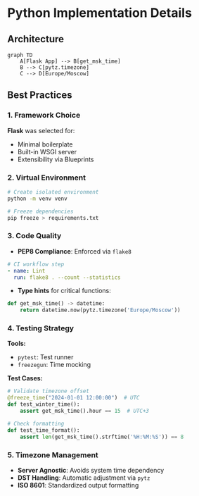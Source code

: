 # Python Implementation Details

## Architecture
```mermaid
graph TD
    A[Flask App] --> B[get_msk_time]
    B --> C[pytz.timezone]
    C --> D[Europe/Moscow]
```

## Best Practices

### 1. Framework Choice
**Flask** was selected for:
- Minimal boilerplate
- Built-in WSGI server
- Extensibility via Blueprints

### 2. Virtual Environment
```bash
# Create isolated environment
python -m venv venv

# Freeze dependencies
pip freeze > requirements.txt
```

### 3. Code Quality
- **PEP8 Compliance**: Enforced via `flake8`

```yaml
# CI workflow step
- name: Lint
  run: flake8 . --count --statistics
```

- **Type hints** for critical functions:

```python
def get_msk_time() -> datetime:
    return datetime.now(pytz.timezone('Europe/Moscow'))
```

### 4. Testing Strategy
**Tools:**
- `pytest`: Test runner
- `freezegun`: Time mocking

**Test Cases:**

```python
# Validate timezone offset
@freeze_time("2024-01-01 12:00:00")  # UTC
def test_winter_time():
    assert get_msk_time().hour == 15  # UTC+3

# Check formatting
def test_time_format():
    assert len(get_msk_time().strftime('%H:%M:%S')) == 8
```

### 5. Timezone Management
- **Server Agnostic**: Avoids system time dependency
- **DST Handling**: Automatic adjustment via `pytz`
- **ISO 8601**: Standardized output formatting
